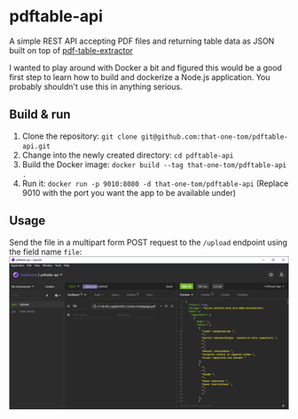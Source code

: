 # pdftable-api
A simple REST API accepting PDF files and returning table data as JSON built on top of [pdf-table-extractor](https://www.npmjs.com/package/pdf-table-extractor)

I wanted to play around with Docker a bit and figured this would be a good first step to learn how to build and dockerize a Node.js application. You probably shouldn't use this in anything serious.

## Build & run
1. Clone the repository: `git clone git@github.com:that-one-tom/pdftable-api.git`
2. Change into the newly created directory: `cd pdftable-api`
3. Build the Docker image: `docker build --tag that-one-tom/pdftable-api .`
4. Run it: `docker run -p 9010:8080 -d that-one-tom/pdftable-api` (Replace 9010 with the port you want the app to be available under)

## Usage
Send the file in a multipart form POST request to the `/upload` endpoint using the field name `file`:
![Screenshot](/img/screenshot.png)